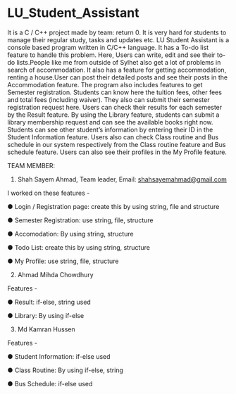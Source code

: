 # LU_Student_Assistant
It is a C / C++ project made by team: return 0. It is very hard for students to manage their regular study, tasks and updates etc. LU Student Assistant is a
console based program written in C/C++ language. It has a To-do list feature to handle this problem.
Here, Users can write, edit and see their to-do lists.People like me from outside of Sylhet also get a lot of
problems in search of accommodation. It also has a feature for getting accommodation, renting a
house.User can post their detailed posts and see their posts in the Accommodation feature. The program
also includes features to get Semester registration. Students can know here the tuition fees, other fees and
total fees (including waiver). They also can submit their semester registration request here. Users can
check their results for each semester by the Result feature. By using the Library feature, students can
submit a library membership request and can see the available books right now. Students can see other
student’s information by entering their ID in the Student Information feature. Users also can check Class
routine and Bus schedule in our system respectively from the Class routine feature and Bus schedule
feature. Users can also see their profiles in the My Profile feature.


TEAM MEMBER:

1. Shah Sayem Ahmad, Team leader, Email: shahsayemahmad@gmail.com


  I worked on these features -
  
  
● Login / Registration page: create this by using string, file and structure

● Semester Registration: use string, file, structure

● Accomodation: By using string, structure

● Todo List: create this by using string, structure

● My Profile: use string, file, structure 


2. Ahmad Mihda Chowdhury

Features -


● Result: if-else, string used

● Library: By using if-else 

3. Md Kamran Hussen

Features -


● Student Information: if-else used

● Class Routine: By using if-else, string

● Bus Schedule: if-else used
